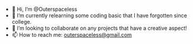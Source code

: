 - 👋 Hi, I’m @Outerspaceless
- 🌱 I’m currently relearning some coding basic that I have forgotten since college.
- 💞️ I’m looking to collaborate on any projects that have a creative aspect!
- 📫 How to reach me: outerspaceless@gmail.com

<!---
Outerspaceless/Outerspaceless is a ✨ special ✨ repository because its `README.md` (this file) appears on your GitHub profile.
You can click the Preview link to take a look at your changes.
--->
